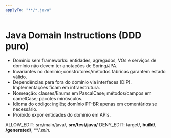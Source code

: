 ```yaml
---
applyTo: "**/*.java"
---
```


# Java Domain Instructions (DDD puro)

- Domínio sem frameworks: entidades, agregados, VOs e serviços de domínio não devem ter anotações de Spring/JPA.
- Invariantes no domínio; construtores/métodos fábricas garantem estado válido.
- Dependências para fora do domínio via interfaces (DIP). Implementações ficam em infraestrutura.
- Nomeação: classes/Enums em PascalCase; métodos/campos em camelCase; pacotes minúsculos.
- Idioma do código: inglês; domínio PT-BR apenas em comentários se necessário.
- Proibido expor entidades do domínio em APIs.

ALLOW_EDIT: src/main/java/**, src/test/java/**
DENY_EDIT: target/**, build/**, **/generated/**, **/*.min.*
